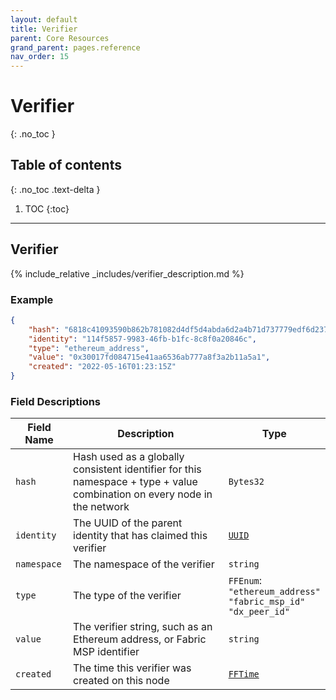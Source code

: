```yaml
---
layout: default
title: Verifier
parent: Core Resources
grand_parent: pages.reference
nav_order: 15
---
```


# Verifier
{: .no_toc }

## Table of contents
{: .no_toc .text-delta }

1. TOC
{:toc}

---
## Verifier

{% include_relative _includes/verifier_description.md %}

### Example

```json
{
    "hash": "6818c41093590b862b781082d4df5d4abda6d2a4b71d737779edf6d2375d810b",
    "identity": "114f5857-9983-46fb-b1fc-8c8f0a20846c",
    "type": "ethereum_address",
    "value": "0x30017fd084715e41aa6536ab777a8f3a2b11a5a1",
    "created": "2022-05-16T01:23:15Z"
}
```

### Field Descriptions

| Field Name | Description | Type |
|------------|-------------|------|
| `hash` | Hash used as a globally consistent identifier for this namespace + type + value combination on every node in the network | `Bytes32` |
| `identity` | The UUID of the parent identity that has claimed this verifier | [`UUID`](simpletypes#uuid) |
| `namespace` | The namespace of the verifier | `string` |
| `type` | The type of the verifier | `FFEnum`:<br/>`"ethereum_address"`<br/>`"fabric_msp_id"`<br/>`"dx_peer_id"` |
| `value` | The verifier string, such as an Ethereum address, or Fabric MSP identifier | `string` |
| `created` | The time this verifier was created on this node | [`FFTime`](simpletypes#fftime) |


